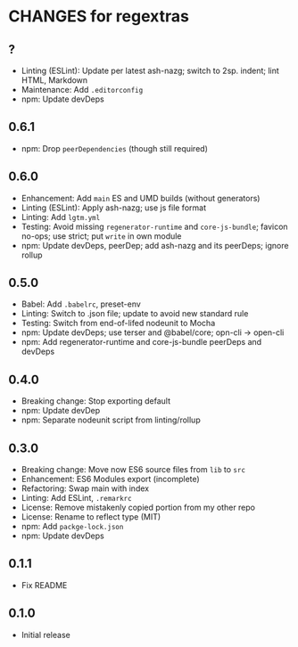 # CHANGES for regextras

## ?

- Linting (ESLint): Update per latest ash-nazg; switch to 2sp.
  indent; lint HTML, Markdown
- Maintenance: Add `.editorconfig`
- npm: Update devDeps

## 0.6.1

- npm: Drop `peerDependencies` (though still required)

## 0.6.0

- Enhancement: Add `main` ES and UMD builds (without generators)
- Linting (ESLint): Apply ash-nazg; use js file format
- Linting: Add `lgtm.yml`
- Testing: Avoid missing `regenerator-runtime` and `core-js-bundle`;
    favicon no-ops; use strict; put `write` in own module
- npm: Update devDeps, peerDep; add ash-nazg and its peerDeps; ignore rollup

## 0.5.0

- Babel: Add `.babelrc`, preset-env
- Linting: Switch to .json file; update to avoid new standard rule
- Testing: Switch from end-of-lifed nodeunit to Mocha
- npm: Update devDeps; use terser and @babel/core; opn-cli -> open-cli
- npm: Add regenerator-runtime and core-js-bundle peerDeps and devDeps

## 0.4.0

- Breaking change: Stop exporting default
- npm: Update devDep
- npm: Separate nodeunit script from linting/rollup

## 0.3.0

- Breaking change: Move now ES6 source files from `lib` to `src`
- Enhancement: ES6 Modules export (incomplete)
- Refactoring: Swap main with index
- Linting: Add ESLint, `.remarkrc`
- License: Remove mistakenly copied portion from my other repo
- License: Rename to reflect type (MIT)
- npm: Add `packge-lock.json`
- npm: Update devDeps

## 0.1.1

- Fix README

## 0.1.0

- Initial release
